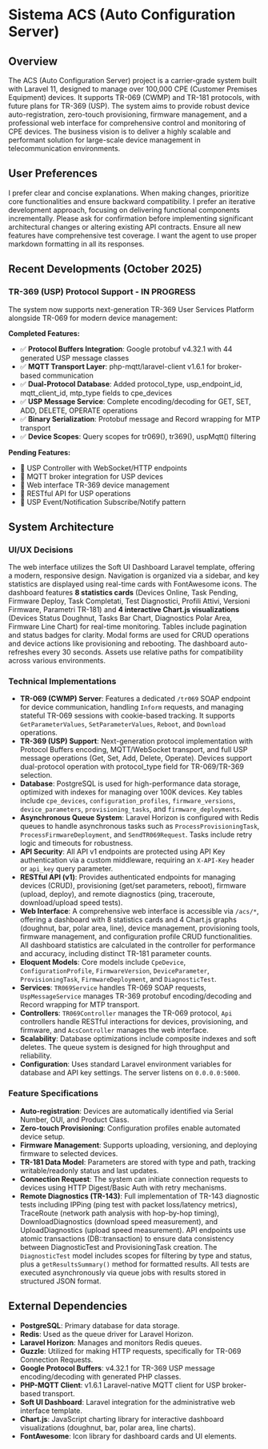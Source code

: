# Sistema ACS (Auto Configuration Server)

## Overview
The ACS (Auto Configuration Server) project is a carrier-grade system built with Laravel 11, designed to manage over 100,000 CPE (Customer Premises Equipment) devices. It supports TR-069 (CWMP) and TR-181 protocols, with future plans for TR-369 (USP). The system aims to provide robust device auto-registration, zero-touch provisioning, firmware management, and a professional web interface for comprehensive control and monitoring of CPE devices. The business vision is to deliver a highly scalable and performant solution for large-scale device management in telecommunication environments.

## User Preferences
I prefer clear and concise explanations. When making changes, prioritize core functionalities and ensure backward compatibility. I prefer an iterative development approach, focusing on delivering functional components incrementally. Please ask for confirmation before implementing significant architectural changes or altering existing API contracts. Ensure all new features have comprehensive test coverage. I want the agent to use proper markdown formatting in all its responses.

## Recent Developments (October 2025)
### TR-369 (USP) Protocol Support - IN PROGRESS
The system now supports next-generation TR-369 User Services Platform alongside TR-069 for modern device management:

**Completed Features:**
- ✅ **Protocol Buffers Integration**: Google protobuf v4.32.1 with 44 generated USP message classes
- ✅ **MQTT Transport Layer**: php-mqtt/laravel-client v1.6.1 for broker-based communication
- ✅ **Dual-Protocol Database**: Added protocol_type, usp_endpoint_id, mqtt_client_id, mtp_type fields to cpe_devices
- ✅ **USP Message Service**: Complete encoding/decoding for GET, SET, ADD, DELETE, OPERATE operations
- ✅ **Binary Serialization**: Protobuf message and Record wrapping for MTP transport
- ✅ **Device Scopes**: Query scopes for tr069(), tr369(), uspMqtt() filtering

**Pending Features:**
- 🔄 USP Controller with WebSocket/HTTP endpoints
- 🔄 MQTT broker integration for USP devices
- 🔄 Web interface TR-369 device management
- 🔄 RESTful API for USP operations
- 🔄 USP Event/Notification Subscribe/Notify pattern

## System Architecture

### UI/UX Decisions
The web interface utilizes the Soft UI Dashboard Laravel template, offering a modern, responsive design. Navigation is organized via a sidebar, and key statistics are displayed using real-time cards with FontAwesome icons. The dashboard features **8 statistics cards** (Devices Online, Task Pending, Firmware Deploy, Task Completati, Test Diagnostici, Profili Attivi, Versioni Firmware, Parametri TR-181) and **4 interactive Chart.js visualizations** (Devices Status Doughnut, Tasks Bar Chart, Diagnostics Polar Area, Firmware Line Chart) for real-time monitoring. Tables include pagination and status badges for clarity. Modal forms are used for CRUD operations and device actions like provisioning and rebooting. The dashboard auto-refreshes every 30 seconds. Assets use relative paths for compatibility across various environments.

### Technical Implementations
- **TR-069 (CWMP) Server**: Features a dedicated `/tr069` SOAP endpoint for device communication, handling `Inform` requests, and managing stateful TR-069 sessions with cookie-based tracking. It supports `GetParameterValues`, `SetParameterValues`, `Reboot`, and `Download` operations.
- **TR-369 (USP) Support**: Next-generation protocol implementation with Protocol Buffers encoding, MQTT/WebSocket transport, and full USP message operations (Get, Set, Add, Delete, Operate). Devices support dual-protocol operation with protocol_type field for TR-069/TR-369 selection.
- **Database**: PostgreSQL is used for high-performance data storage, optimized with indexes for managing over 100K devices. Key tables include `cpe_devices`, `configuration_profiles`, `firmware_versions`, `device_parameters`, `provisioning_tasks`, and `firmware_deployments`.
- **Asynchronous Queue System**: Laravel Horizon is configured with Redis queues to handle asynchronous tasks such as `ProcessProvisioningTask`, `ProcessFirmwareDeployment`, and `SendTR069Request`. Tasks include retry logic and timeouts for robustness.
- **API Security**: All API v1 endpoints are protected using API Key authentication via a custom middleware, requiring an `X-API-Key` header or `api_key` query parameter.
- **RESTful API (v1)**: Provides authenticated endpoints for managing devices (CRUD), provisioning (get/set parameters, reboot), firmware (upload, deploy), and remote diagnostics (ping, traceroute, download/upload speed tests).
- **Web Interface**: A comprehensive web interface is accessible via `/acs/*`, offering a dashboard with 8 statistics cards and 4 Chart.js graphs (doughnut, bar, polar area, line), device management, provisioning tools, firmware management, and configuration profile CRUD functionalities. All dashboard statistics are calculated in the controller for performance and accuracy, including distinct TR-181 parameter counts.
- **Eloquent Models**: Core models include `CpeDevice`, `ConfigurationProfile`, `FirmwareVersion`, `DeviceParameter`, `ProvisioningTask`, `FirmwareDeployment`, and `DiagnosticTest`.
- **Services**: `TR069Service` handles TR-069 SOAP requests, `UspMessageService` manages TR-369 protobuf encoding/decoding and Record wrapping for MTP transport.
- **Controllers**: `TR069Controller` manages the TR-069 protocol, `Api` controllers handle RESTful interactions for devices, provisioning, and firmware, and `AcsController` manages the web interface.
- **Scalability**: Database optimizations include composite indexes and soft deletes. The queue system is designed for high throughput and reliability.
- **Configuration**: Uses standard Laravel environment variables for database and API key settings. The server listens on `0.0.0.0:5000`.

### Feature Specifications
- **Auto-registration**: Devices are automatically identified via Serial Number, OUI, and Product Class.
- **Zero-touch Provisioning**: Configuration profiles enable automated device setup.
- **Firmware Management**: Supports uploading, versioning, and deploying firmware to selected devices.
- **TR-181 Data Model**: Parameters are stored with type and path, tracking writable/readonly status and last updates.
- **Connection Request**: The system can initiate connection requests to devices using HTTP Digest/Basic Auth with retry mechanisms.
- **Remote Diagnostics (TR-143)**: Full implementation of TR-143 diagnostic tests including IPPing (ping test with packet loss/latency metrics), TraceRoute (network path analysis with hop-by-hop timing), DownloadDiagnostics (download speed measurement), and UploadDiagnostics (upload speed measurement). API endpoints use atomic transactions (DB::transaction) to ensure data consistency between DiagnosticTest and ProvisioningTask creation. The `DiagnosticTest` model includes scopes for filtering by type and status, plus a `getResultsSummary()` method for formatted results. All tests are executed asynchronously via queue jobs with results stored in structured JSON format.

## External Dependencies
- **PostgreSQL**: Primary database for data storage.
- **Redis**: Used as the queue driver for Laravel Horizon.
- **Laravel Horizon**: Manages and monitors Redis queues.
- **Guzzle**: Utilized for making HTTP requests, specifically for TR-069 Connection Requests.
- **Google Protocol Buffers**: v4.32.1 for TR-369 USP message encoding/decoding with generated PHP classes.
- **PHP-MQTT Client**: v1.6.1 Laravel-native MQTT client for USP broker-based transport.
- **Soft UI Dashboard**: Laravel integration for the administrative web interface template.
- **Chart.js**: JavaScript charting library for interactive dashboard visualizations (doughnut, bar, polar area, line charts).
- **FontAwesome**: Icon library for dashboard cards and UI elements.